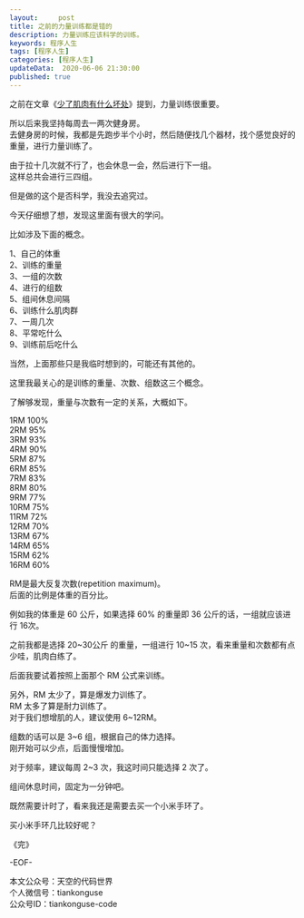 ```yaml
---   
layout:     post  
title: 之前的力量训练都是错的  
description: 力量训练应该科学的训练。  
keywords: 程序人生  
tags: [程序人生]    
categories: [程序人生]  
updateData:  2020-06-06 21:30:00  
published: true  
---  
```



之前在文章《[少了肌肉有什么坏处](https://mp.weixin.qq.com/s/kyHhjIpcA1G7f_Hq6MEN0A)》提到，力量训练很重要。  



所以后来我坚持每周去一两次健身房。  
去健身房的时候，我都是先跑步半个小时，然后随便找几个器材，找个感觉良好的重量，进行力量训练了。   


由于拉十几次就不行了，也会休息一会，然后进行下一组。  
这样总共会进行三四组。  


但是做的这个是否科学，我没去追究过。  


今天仔细想了想，发现这里面有很大的学问。  


比如涉及下面的概念。  


1、自己的体重  
2、训练的重量  
3、一组的次数  
4、进行的组数  
5、组间休息间隔  
6、训练什么肌肉群  
7、一周几次  
8、平常吃什么  
9、训练前后吃什么  


当然，上面那些只是我临时想到的，可能还有其他的。  


这里我最关心的是训练的重量、次数、组数这三个概念。  


了解够发现，重量与次数有一定的关系，大概如下。   


1RM 100%  
2RM 95%  
3RM 93%  
4RM 90%  
5RM 87%  
6RM 85%  
7RM 83%  
8RM 80%  
9RM 77%  
10RM 75%  
11RM 72%  
12RM 70%  
13RM 67%  
14RM 65%  
15RM 62%  
16RM 60%  


RM是最大反复次数(repetition maximum)。  
后面的比例是体重的百分比。  


例如我的体重是 60 公斤，如果选择 60% 的重量即 36 公斤的话，一组就应该进行 16次。  


之前我都是选择 20~30公斤 的重量，一组进行 10~15 次，看来重量和次数都有点少哇，肌肉白练了。  


后面我要试着按照上面那个 RM 公式来训练。  


另外，RM 太少了，算是爆发力训练了。  
RM 太多了算是耐力训练了。  
对于我们想增肌的人，建议使用 6~12RM。  


组数的话可以是 3~6 组，根据自己的体力选择。  
刚开始可以少点，后面慢慢增加。  


对于频率，建议每周 2~3 次，我这时间只能选择 2 次了。  


组间休息时间，固定为一分钟吧。  


既然需要计时了，看来我还是需要去买一个小米手环了。  


买小米手环几比较好呢？  


《完》


-EOF-  



本文公众号：天空的代码世界  
个人微信号：tiankonguse  
公众号ID：tiankonguse-code  
  

